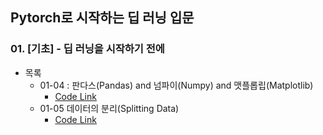## Pytorch로 시작하는 딥 러닝 입문
### 01. [기초] - 딥 러닝을 시작하기 전에

* 목록
  - 01-04 : 판다스(Pandas) and 넘파이(Numpy) and 맷플롭립(Matplotlib)
    - [Code Link](https://drive.google.com/file/d/19Y3jmannM0G5QDAbPecKfTwXPCm5yQ4-/view?usp=drive_link)
  - 01-05 데이터의 분리(Splitting Data)
    - [Code Link](https://drive.google.com/file/d/19WJm2jH8JugZoqrvKmaH8lmpm4kJvTt8/view?usp=drive_link)
